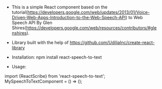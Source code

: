 * This is a simple React component based on the
	tutorial(https://developers.google.com/web/updates/2013/01/Voice-Driven-Web-Apps-Introduction-to-the-Web-Speech-API)
	to Web Speech API By Glen
	Shires(https://developers.google.com/web/resources/contributors/#glenshires).

* Library built with the help of
	https://github.com/UdiliaInc/create-react-library

* Installation: npm install react-speech-to-text

* Usage:

import {ReactScribe} from 'react-speech-to-text';
MySpeechToTextComponent = () => (<ReactScribe/>);

